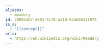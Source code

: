 ```yaml
---
aliases:
  - meadery
id: 7009a3b7-a903-4c78-aa1d-83a646131974
is_a:
  - "[[concept]]"
urls:
  - https://en.wikipedia.org/wiki/Meadery
---
```

